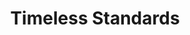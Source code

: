 ---
ee_id: '2223'
site: '1'
type: '2'
url: 2012-060-timeless-standrads
title: Timeless Standards
year: '2012'
display_year: '2012'
medium: Inkjet on Canvas
dims: 56 x 40 inches
pitch:
ps:
live_url:
related:
youtube:
related_code:
imgs: timeless-standards-2012-060-full-1-database-Lisson.jpg
subheading:
download:
add_credit:
add_credits:
commission:
layout: things-i-made
---